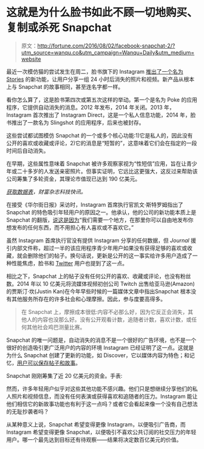 # 这就是为什么脸书如此不顾一切地购买、复制或杀死 Snapchat

> 原文：<http://fortune.com/2016/08/02/facebook-snapchat-2/?utm_source=wanqu.co&utm_campaign=Wanqu+Daily&utm_medium=website>

最近一次模仿猫的尝试发生在周二，脸书旗下的 Instagram [推出了一个名为 Stories](http://fortune.com/2016/08/02/facebook-instagram-snapchat/) 的新功能，让用户分享一组 24 小时后消失的照片和视频。新产品从根本上与 Snapchat 的故事相同，甚至连名字都一样。

看你怎么算了，这是脸书第四次或第五次这样的举动。第一个是名为 Poke 的应用程序，它提供自动消失的消息。2012 年发布，2014 年关闭。2013 年，Instagram 首次推出了 Instagram Direct，这是一个私人信息功能，2014 年，脸书推出了一款名为 Slingshot 的应用程序，后来也被封存。

这些尝试都试图模仿 Snapchat 的一个或多个核心功能:1)它是私人的，因此没有公开的喜欢或收藏或评论，2)它的消息是“短暂的”，这意味着它们会在指定的一段时间后自动消失。

在早期，这些属性意味着 Snapchat 被许多观察家视为“性短信”应用，旨在让青少年或二十多岁的人发送亲密照片。但事实证明，它远比这更强大，这反过来帮助该公司筹集了多轮资金，其理论市值现已达到 190 亿美元。

*[获取数据表](http://fortune.com/getdatasheet/)，*财富杂志*科技快讯。*

在接受《华尔街日报》采访时，Instagram 首席执行官凯文·斯特罗姆指出了 Snapchat 的特色吸引年轻用户的原因之一。他承认，他的公司的新功能本质上是 Snapchat 的翻版，[说这是因为](http://www.wsj.com/articles/instagram-unveils-instagram-stories-1470146403)“我们需要一个地方，在那里你可以自由地发布你想发布的任何东西，而不用担心有人喜欢或不喜欢它。”

虽然 Instagram 首席执行官没有提供 Instagram 分享的任何数据，但 *Journal* 援引内部文件称，超过一半的该应用程序青少年用户如果没有获得足够的喜欢或收藏，就会删除他们的帖子。换句话说，更新是公开的这一事实给许多用户造成了一种性能焦虑，脸书和 [Twitter](https://fortune.com/company/twitter) 用户也提到了这一点。

相比之下，Snapchat 上的帖子没有任何公开的喜欢、收藏或评论，也没有粉丝数。2014 年以 10 亿美元将流媒体视频初创公司 Twitch 出售给亚马逊(Amazon)的贾斯汀·坎(Justin Kan)在今年早些时候的一篇媒体文章中指出Snapchat 根本没有其他服务所存在的许多社会和心理摩擦。因此，参与度要高得多。

> 在 Snapchat 上，摩擦成本很低:内容不必那么好，因为它反正会消失，其他人的内容也没那么好。没有公开观看计数，追随者计数，喜欢计数，或任何其他社会鸡巴测量比赛。

Snapchat 的唯一问题是，自动消失的消息不是一个很好的广告环境，也不是一个很好的创造吸引更广泛用户的内容的环境 Instagram 已经证明了这一点。这就是为什么 Snapchat 创建了更新的功能，如 Discover，它以媒体内容为特色；和记忆，[用户可以保存帖子和故事](http://fortune.com/2016/07/06/snapchat-memories/)。

Snapchat 刚刚筹集了近 20 亿美元的资金。手表:

然而，许多年轻用户似乎对这些其他功能不感兴趣。他们只是想继续分享他们的私人照片和视频信息，而没有任何表演或获得喜欢和追随者的压力。Instagram 能让他们相信它的新故事功能也有利于这一点吗？或者它会看起来像一个没有自己想法的无耻抄袭者吗？

从某种意义上说，Snapchat 希望变得更像 Instagram，以便吸引广告商，而 Instagram 希望变得更像 Snapchat，以便吸引不喜欢公共订阅的社交压力的年轻用户。哪一个最先达到目标还有待观察——结果将决定数百亿美元的价值。